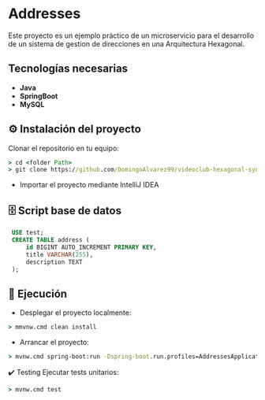 # Addresses

Este proyecto es un ejemplo práctico de un microservicio para el desarrollo de un sistema de gestion de direcciones en una Arquitectura Hexagonal.

## Tecnologías necesarias

- **Java** 
- **SpringBoot** 
- **MySQL**

## ⚙️ Instalación del proyecto

Clonar el repositorio en tu equipo:
```cmd
> cd <folder Path>
> git clone https://github.com/DomingoAlvarez99/videoclub-hexagonal-sync
```
- Importar el proyecto mediante IntelliJ IDEA

## 🗄️ Script base de datos
   ```sql
    USE test;
    CREATE TABLE address (
        id BIGINT AUTO_INCREMENT PRIMARY KEY,
        title VARCHAR(255),
        description TEXT
    );
```


## 🚀 Ejecución
- Desplegar el proyecto localmente:
```cmd 
> mmvnw.cmd clean install
```
- Arrancar el proyecto:
```cmd
> mvnw.cmd spring-boot:run -Dspring-boot.run.profiles=AddressesApplication -DskipTests
```

✔️ Testing
Ejecutar tests unitarios: 
```cmd
> mvnw.cmd test
```
